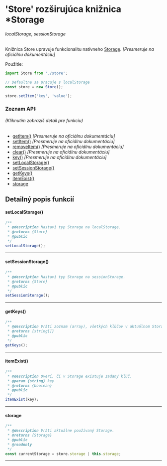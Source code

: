 # 'Store' rozširujúca knižnica *Storage
###### localStorage, sessionStorage

Knižnica Store upravuje funkcionalitu natívneho 
[Storage](https://developer.mozilla.org/en-US/docs/Web/API/Storage). _[Presmeruje na oficiálnu dokumentáciu]_

Použitie:
```javascript
import Store from './store';
```
```javascript
// Defaultne sa pracuje s localStorage
const store = new Store();

store.setItem('key', 'value');
```

### Zoznam API:
###### (Kliknutím zobrazíš detail pre funkciu)
- [getItem()](https://developer.mozilla.org/en-US/docs/Web/API/Storage/getItem) _[Presmeruje na oficiálnu dokumentáciu]_
- [setItem()](https://developer.mozilla.org/en-US/docs/Web/API/Storage/setItem) _[Presmeruje na oficiálnu dokumentáciu]_
- [removeItem()](https://developer.mozilla.org/en-US/docs/Web/API/Storage/removeItem) _[Presmeruje na oficiálnu dokumentáciu]_
- [clear()](https://developer.mozilla.org/en-US/docs/Web/API/Storage/clear) _[Presmeruje na oficiálnu dokumentáciu]_
- [key()](https://developer.mozilla.org/en-US/docs/Web/API/Storage/key) _[Presmeruje na oficiálnu dokumentáciu]_
- [setLocalStorage()](#readme-setLocalStorage)
- [setSessionStorage()](#readme-setSessionStorage)
- [getKeys()](#readme-getKeys)
- [itemExist()](#readme-itemExist)
- [storage](#readme-storage)

## Detailný popis funkcií

#### setLocalStorage() <a name="readme-setLocalStorage"></a>

```javascript
/**
 * @description Nastaví typ Storage na localStorage.
 * @returns {Store}
 * @public
 */
setLocalStorage();
```
---
#### setSessionStorage() <a name="readme-setSessionStorage"></a>

```javascript
/**
 * @description Nastaví typ Storage na sessionStorage.
 * @returns {Store}
 * @public
 */
setSessionStorage();
```
---
#### getKeys() <a name="readme-getKeys"></a>

```javascript
/**
 * @description Vráti zoznam (array), všetkých kľúčov v aktuálnom Storage.
 * @returns {string[]}
 * @public
 */
getKeys();
```
---
#### itemExist() <a name="readme-itemExist"></a>

```javascript
/**
 * @description Overí, či v Storage existuje zadaný kľúč. 
 * @param {string} key
 * @returns {boolean}
 * @public
 */
itemExist(key);
```
---
#### storage <a name="readme-storage"></a>

```javascript
/**
 * @description Vráti aktuálne používaný Storage.
 * @returns {Storage}
 * @public
 * @readonly
 */
const currentStorage = store.storage | this.storage;
```
---